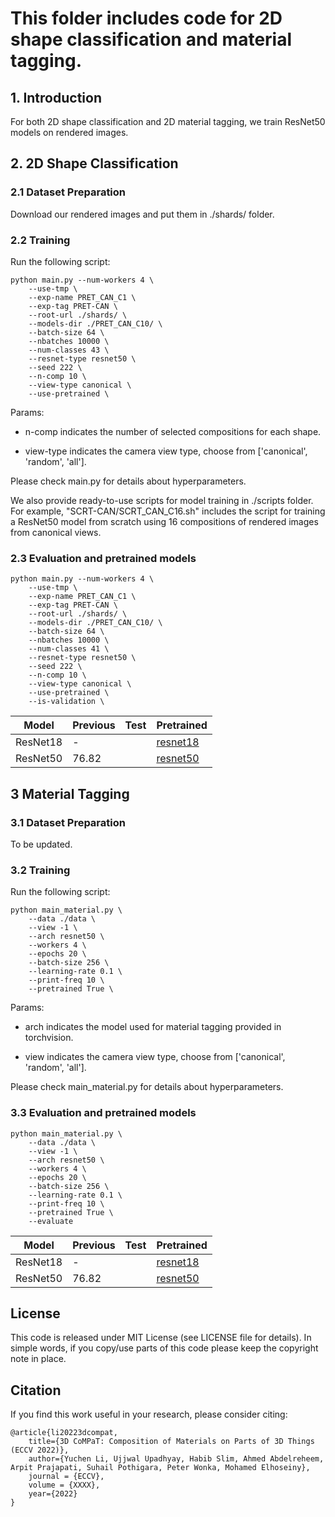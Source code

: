 # This folder includes code for 2D shape classification and material tagging.

## 1. Introduction
For both 2D shape classification and 2D material tagging, we train ResNet50 models on rendered images.

## 2. 2D Shape Classification

### 2.1 Dataset Preparation
Download our rendered images and put them in ./shards/ folder.

### 2.2 Training
Run the following script:

	python main.py --num-workers 4 \
	    --use-tmp \
	    --exp-name PRET_CAN_C1 \
	    --exp-tag PRET-CAN \
	    --root-url ./shards/ \
	    --models-dir ./PRET_CAN_C10/ \
	    --batch-size 64 \
	    --nbatches 10000 \
	    --num-classes 43 \
	    --resnet-type resnet50 \
	    --seed 222 \
	    --n-comp 10 \
	    --view-type canonical \
	    --use-pretrained \


Params:

- n-comp indicates the number of selected compositions for each shape.

- view-type indicates the camera view type, choose from ['canonical', 'random', 'all'].

Please check main.py for details about hyperparameters.

We also provide ready-to-use scripts for model training in ./scripts folder.
For example, "SCRT-CAN/SCRT_CAN_C16.sh" includes the script for training a ResNet50 model from scratch using 16 compositions of rendered images from canonical views.

### 2.3 Evaluation and pretrained models


	python main.py --num-workers 4 \
	    --use-tmp \
	    --exp-name PRET_CAN_C1 \
	    --exp-tag PRET-CAN \
	    --root-url ./shards/ \
	    --models-dir ./PRET_CAN_C10/ \
	    --batch-size 64 \
	    --nbatches 10000 \
	    --num-classes 41 \
	    --resnet-type resnet50 \
	    --seed 222 \
	    --n-comp 10 \
	    --view-type canonical \
	    --use-pretrained \
	    --is-validation \



| Model | Previous | Test| Pretrained|
|--|--|--|--|
|ResNet18|-| | [resnet18]() | 
|ResNet50 | 76.82 | | [resnet50]() | 


## 3 Material Tagging

### 3.1 Dataset Preparation
To be updated.

### 3.2 Training
Run the following script:

	python main_material.py \
		--data ./data \
		--view -1 \
		--arch resnet50 \
		--workers 4 \
		--epochs 20 \
		--batch-size 256 \
		--learning-rate 0.1 \
		--print-freq 10 \
		--pretrained True \

Params:

- arch indicates the model used for material tagging provided in torchvision.

- view indicates the camera view type, choose from ['canonical', 'random', 'all'].

Please check main_material.py for details about hyperparameters.


### 3.3 Evaluation and pretrained models


	python main_material.py \
		--data ./data \
		--view -1 \
		--arch resnet50 \
		--workers 4 \
		--epochs 20 \
		--batch-size 256 \
		--learning-rate 0.1 \
		--print-freq 10 \
		--pretrained True \
		--evaluate


| Model | Previous | Test| Pretrained|
|--|--|--|--|
|ResNet18|-| | [resnet18]() | 
|ResNet50 | 76.82 | | [resnet50]() | 


## License
This code is released under MIT License (see LICENSE file for details). In simple words, if you copy/use parts of this code please keep the copyright note in place.


## Citation
If you find this work useful in your research, please consider citing:

```
@article{li20223dcompat,
    title={3D CoMPaT: Composition of Materials on Parts of 3D Things (ECCV 2022)},
    author={Yuchen Li, Ujjwal Upadhyay, Habib Slim, Ahmed Abdelreheem, Arpit Prajapati, Suhail Pothigara, Peter Wonka, Mohamed Elhoseiny},
    journal = {ECCV},
    volume = {XXXX},
    year={2022}
}
```

